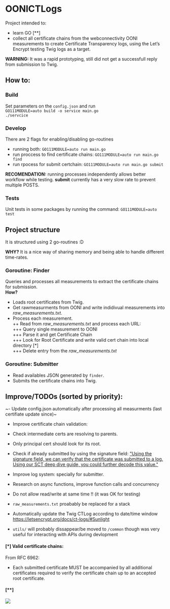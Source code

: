 # OONICTLogs
Project intended to:
- learn GO [**]
- collect all certificate chains from the webconnectivity OONI measurements to create Certificate Transparency logs, using the Let’s Encrypt testing Twig logs as a target.

**WARNING:** It was a rapid prototyping, still did not get a successfull reply from submission to Twig.

## How to: 
### Build
Set parameters on the `config.json` and run <br>
`GO111MODULE=auto build -o service main.go` <br>
`./servcice`

### Develop
There are 2 flags for enabling/disabling go-routines
+ running both:  `GO111MODULE=auto run main.go` 
+ run proccess to find certificate chains: `GO111MODULE=auto run main.go find`  
+ run rpocess for submit certchain: `GO111MODULE=auto run main.go submit`
  
**RECOMENDATION:** running processes independently allows better workflow while testing. **submit** currently has a very slow rate to prevent multiple POSTS.


### Tests
Unit tests in some packages by running the command: `GO111MODULE=auto test`


## Project structure
It is structured using 2 go-routines :D

**WHY?** It is a nice way of sharing memory and being able to handle different time-rates. 

### Goroutine: Finder
Queries and processes all measurements to extract the certificate chains for submission. <br/>
**How?** <br/>

+ Loads root certificates from Twig. <br/>
+ Get rawmeasurments from OONI and write indidivual measurements into *raw_measurements.txt*. <br/>
+ Process each measurement. <br/>
++ Read from *raw_measurements.txt* and process each URL: <br/>
+++ Query single measurement to OONI <br/>
+++ Parse it and get Certificate Chain <br/>
+++ Look for Root Certificate and write valid cert chain into local directory [*] <br/>
+++ Delete entry from the *raw_measurements.txt* <br/>

### Goroutine: Submitter
+ Read availables JSON generated by `finder`.
+ Submits the certificate chains into Twig.

## Improve/TODOs (sorted by priority):
~- Update config.json automatically after processing all measurments (last certifiate update since)~
- Improve certificate chain validation:
 - Check intermediate certs are resolving to parents.
 - Only principal cert should look for its root.
 - Check if already submitted by using the signature field:
 ["Using the signature field, we can verify that the certificate was submitted to a log. Using our SCT deep dive guide, you could further decode this value."](https://letsencrypt.org/docs/ct-logs/#Sunlight)

- Improve log system: specially for submitter.
- Research on async functions, improve function calls and concurrency
- Do not allow read/write at same time !! (it was OK for testing)
- `raw_measurements.txt` proabably be replaced for a stack
- Automatically update the Twig CTLog according to date/time window
https://letsencrypt.org/docs/ct-logs/#Sunlight
- `utils/` will probably dissappear/be moved to `/common` though was very useful for interacting with APIs during devlopment



#### [*] Valid certificate chains:
From RFC 6962:
- Each submitted certificate MUST be accompanied by all additional certificates required to verify the certificate chain up to an accepted root certificate.

#### [**]
![](https://upload.wikimedia.org/wikipedia/commons/thumb/2/23/Golang.png/320px-Golang.png)
